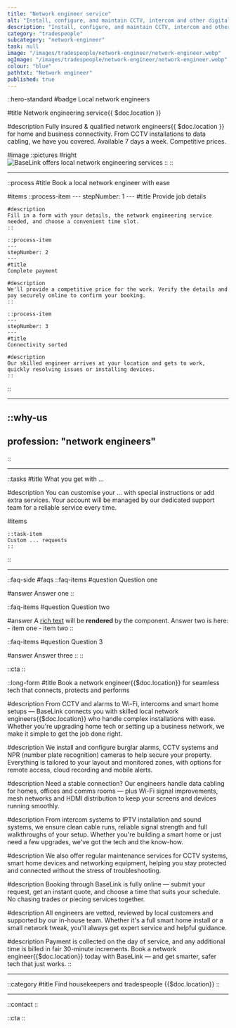 ```yaml
---
title: "Network engineer service"
alt: "Install, configure, and maintain CCTV, intercom and other digital networks"
description: "Install, configure, and maintain CCTV, intercom and other digital networks"
category: "tradespeople"
subcategory: "network-engineer"
task: null
image: "/images/tradespeople/network-engineer/network-engineer.webp"
ogImage: "/images/tradespeople/network-engineer/network-engineer.webp"
colour: "blue"
pathtxt: "Network engineer"
published: true
---
```


::hero-standard
#badge
Local network engineers

#title
Network engineering service{{ $doc.location }}

#description
Fully insured & qualified network engineers{{ $doc.location }} for home and business connectivity. From CCTV installations to data cabling, we have you covered. Available 7 days a week. Competitive prices.

#image
    ::pictures
    #right
    ![BaseLink offers local network engineering services](/images/tradespeople/network-engineer/network-engineer.webp)
    ::
::

---

::process
#title
Book a local network engineer with ease

#items
    ::process-item
    ---
    stepNumber: 1
    ---
    #title
    Provide job details

    #description
    Fill in a form with your details, the network engineering service needed, and choose a convenient time slot.
    ::
    
    ::process-item
    ---
    stepNumber: 2
    ---
    #title
    Complete payment

    #description
    We'll provide a competitive price for the work. Verify the details and pay securely online to confirm your booking.
    ::

    ::process-item
    ---
    stepNumber: 3
    ---
    #title
    Connectivity sorted

    #description
    Our skilled engineer arrives at your location and gets to work, quickly resolving issues or installing devices.
    ::
::

---

::why-us
---
profession: "network engineers"
---
::

---

::tasks
#title
What you get with ...

#description
You can customise your ... with special instructions or add extra services. Your account will be managed by our dedicated support team for a reliable service every time.

#items

    ::task-item
    Custom ... requests
    ::
::

---

::faq-side
#faqs
  ::faq-items
  #question
  Question one

  #answer
  Answer one
  ::

  ::faq-items
  #question
  Question two

  #answer
  A [rich text](/services/commercial-cleaning) will be **rendered** by the component.
  Answer two is here:
    - item one
    - item two
  ::

  ::faq-items
  #question
  Question 3

  #answer
  Answer three
  ::
::

::cta
::

::long-form
#title
Book a network engineer{{$doc.location}} for seamless tech that connects, protects and performs

#description
From CCTV and alarms to Wi-Fi, intercoms and smart home setups — BaseLink connects you with skilled local network engineers{{$doc.location}} who handle complex installations with ease. Whether you're upgrading home tech or setting up a business network, we make it simple to get the job done right.

#description
We install and configure burglar alarms, CCTV systems and NPR (number plate recognition) cameras to help secure your property. Everything is tailored to your layout and monitored zones, with options for remote access, cloud recording and mobile alerts.

#description
Need a stable connection? Our engineers handle data cabling for homes, offices and comms rooms — plus Wi-Fi signal improvements, mesh networks and HDMI distribution to keep your screens and devices running smoothly.

#description
From intercom systems to IPTV installation and sound systems, we ensure clean cable runs, reliable signal strength and full walkthroughs of your setup. Whether you're building a smart home or just need a few upgrades, we've got the tech and the know-how.

#description
We also offer regular maintenance services for CCTV systems, smart home devices and networking equipment, helping you stay protected and connected without the stress of troubleshooting.

#description
Booking through BaseLink is fully online — submit your request, get an instant quote, and choose a time that suits your schedule. No chasing trades or piecing services together.

#description
All engineers are vetted, reviewed by local customers and supported by our in-house team. Whether it's a full smart home install or a small network tweak, you'll always get expert service and helpful guidance.

#description
Payment is collected on the day of service, and any additional time is billed in fair 30-minute increments. Book a network engineer{{$doc.location}} today with BaseLink — and get smarter, safer tech that just works.
::

---

::category
#title
Find housekeepers and tradespeople {{$doc.location}}
::

---

::contact
::

::cta
::